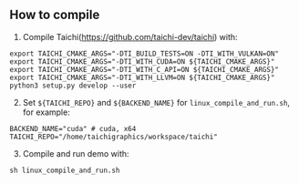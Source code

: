 ## How to compile

1. Compile Taichi(https://github.com/taichi-dev/taichi) with:

```shell
export TAICHI_CMAKE_ARGS="-DTI_BUILD_TESTS=ON -DTI_WITH_VULKAN=ON"
export TAICHI_CMAKE_ARGS="-DTI_WITH_CUDA=ON ${TAICHI_CMAKE_ARGS}"
export TAICHI_CMAKE_ARGS="-DTI_WITH_C_API=ON ${TAICHI_CMAKE_ARGS}"
export TAICHI_CMAKE_ARGS="-DTI_WITH_LLVM=ON ${TAICHI_CMAKE_ARGS}"
python3 setup.py develop --user
```
2. Set `${TAICHI_REPO}` and `${BACKEND_NAME}` for `linux_compile_and_run.sh`, for example:
```shell
BACKEND_NAME="cuda" # cuda, x64
TAICHI_REPO="/home/taichigraphics/workspace/taichi"
```

3. Compile and run demo with:
```shell
sh linux_compile_and_run.sh
```
